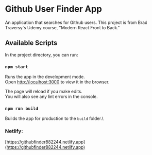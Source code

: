 # Github User Finder App

An application that searches for Github users. This project is from Brad Traversy's Udemy course, "Modern React Front to Back."

## Available Scripts

In the project directory, you can run:

### `npm start`

Runs the app in the development mode.\
Open [http://localhost:3000](http://localhost:3000) to view it in the browser.

The page will reload if you make edits.\
You will also see any lint errors in the console.

### `npm run build`

Builds the app for production to the `build` folder.\

### Netlify: 
[https://githubfinder882244.netlify.app](https://githubfinder882244.netlify.app)
